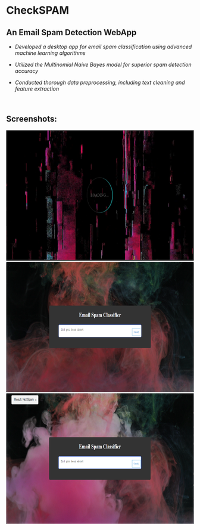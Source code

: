 # CheckSPAM

## An Email Spam Detection WebApp

- *Developed a desktop app for email spam classification using advanced machine learning algorithms*
  
- *Utilized the Multinomial Naive Bayes model for superior spam detection accuracy*

- *Conducted thorough data preprocessing, including text cleaning and feature extraction*

<br>
  
## Screenshots:

<img src="https://github.com/Sajid064/CheckSPAM/blob/main/Screenshots/image_2024-01-14_23-09-02.png" width = "700" height = "350"/>
<img src="https://github.com/Sajid064/CheckSPAM/blob/main/Screenshots/image_2024-01-14_23-08-14.png" width = "700" height = "350"/>
<img src="https://github.com/Sajid064/CheckSPAM/blob/main/Screenshots/image_2024-01-14_23-07-48.png" width = "700" height = "350"/>


